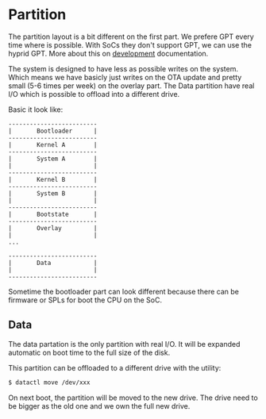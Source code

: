 # Partition

The partition layout is a bit different on the first part. We prefere GPT every time where is possible. With SoCs they don't support GPT, we can use the hyprid GPT. More about this on [development](development.mnd) documentation.

The system is designed to have less as possible writes on the system. Which means we have basicly just writes on the OTA update and pretty small (5-6 times per week) on the overlay part. The Data partition have real I/O which is possible to offload into a different drive.

Basic it look like:

```
-------------------------
|       Bootloader      |
-------------------------
|       Kernel A        |
-------------------------
|       System A        |
|                       |
-------------------------
|       Kernel B        |
-------------------------
|       System B        |
|                       |
-------------------------
|       Bootstate       |
-------------------------
|       Overlay         |
|                       |
...

-------------------------
|       Data            |
|                       |
-------------------------
```

Sometime the bootloader part can look different because there can be firmware or SPLs for boot the CPU on the SoC.

## Data

The data partation is the only partition with real I/O. It will be expanded automatic on boot time to the full size of the disk. 

This partition can be offloaded to a different drive with the utility:
```sh
$ datactl move /dev/xxx
```

On next boot, the partition will be moved to the new drive. The drive need to be bigger as the old one and we own the full new drive.
